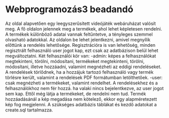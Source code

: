 # Webprogramozás3 beadandó

Az oldal alapvetően egy leegyszerűsített videójáték webáruházat valósít meg. A fő oldalon jelennek meg a termékek, ahol lehet képletesen rendelni. A termékek különböző adatai vannak feltűntetve, a tényleges szemmel olvasható adatokkal.
Az oldalon be lehet jelentkezni, amivel megnyílik előttünk a rendelés lehetősége. 
Regisztrációra is van lehetőség, minden regisztrált felhasználó user jogot kap, ezt csak az adatbázison belül lehet megváltoztatni.
Két felhasználói kör van:   -admin: képes a felhasználókat megtekinteni, törölni, módosítani, termékeket megtekinteni, törölni, módosítani, illetve hozzáadni, valamint megnézheti az eddigi rendeléseket. A rendelések törlődnek, ha a hozzájuk tartozó felhasználó vagy termék törlésre került, valamint a rendelések PDF formátumban letölthetőek.
  -user: csak megnézheti a termékeket, valamint rendelhet. A rendelésekhez és a felhasználókhoz nem fér hozzá.
  ha valaki nincs bejelentkezve, az user jogot sem kap. Ettől még látja a termékeket, de rendelni nem tud.
  Termék hozzáadásánál a kép megadása nem kötelező, ekkor egy alapméretezett kép fog megjelenni.
  A szükséges adatbázis táblákat és kezdő adatokat a create.sql tartalmazza. 
  
  
  
